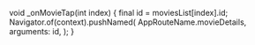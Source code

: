  void _onMovieTap(int index) {
    final id = moviesList[index].id;
    Navigator.of(context).pushNamed(
      AppRouteName.movieDetails,
      arguments: id,
    );
  }